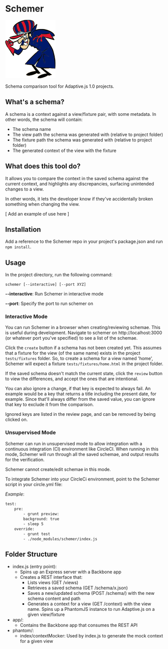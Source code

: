 Schemer
=======

![Image](app/images/schemer.gif)

Schema comparison tool for Adaptive.js 1.0 projects.

## What's a schema?
A schema is a context against a view/fixture pair, with some metadata. In other
 words, the schema will contain: 
 
 - The schema name
 - The view path the schema was generated with (relative to project folder)
 - The fixture path the schema was generated with (relative to project folder)
 - The generated context of the view with the fixture

## What does this tool do?
It allows you to compare the context in the saved schema against the current
context, and highlights any discrepancies, surfacing unintended changes to a 
view.

In other words, it lets the developer know if they've accidentally broken 
something when changing the view.

[ Add an example of use here ]

## Installation
Add a reference to the Schemer repo in your project's package.json and run
`npm install`. 

## Usage

In the project directory, run the following command:

    schemer [--interactive] [--port XYZ]

 **--interactive**: Run Schemer in interactive mode
 
 **--port**: Specify the port to run schemer on

### Interactive Mode
You can run Schemer in a browser when creating/reviewing schemae. This is useful
during development. Navigate to schemer on http://localhost:3000 (or whatever
port you've specified) to see a list of the schemae. 
 
Click the `create` button if a schema has not been created yet. This assumes 
that a fixture for the view (of the same name) exists in the project 
`tests/fixtures` folder. So, to create a schema for a view named 'home', Schemer
will expect a fixture `tests/fixtures/home.html` in the project folder.
  
If the saved schema doesn't match the current state, click the `review` button
to view the differences, and accept the ones that are intentional.

You can also ignore a change, if that key is expected to always fail. An example
would be a key that returns a title including the present date, for example. 
Since that'll always differ from the saved value, you can ignore that key to
exclude it from the comparison.

Ignored keys are listed in the review page, and can be removed by being clicked 
on.

### Unsupervised Mode
Schemer can run in unsupervised mode to allow integration with a continuous
integration (CI) environment like CircleCI. When running in this mode, Schemer
will run through all the saved schemae, and output results for the verification.

Schemer cannot create/edit schemae in this mode.

To integrate Schemer into your CircleCi environment, point to the Schemer 
script in your circle.yml file:

*Example*:
```
test:
    pre:
        - grunt preview:
        background: true
        - sleep 5
    override:
        - grunt test
        - ./node_modules/schemer/index.js
```

## Folder Structure

- index.js (entry point):
    - Spins up an Express server with a Backbone app
    - Creates a REST interface that:
        - Lists views (GET /views)
        - Retrieves a saved schema (GET /schema/x.json)
        - Saves a new/updated schema (POST /schema/) with the new schema content and path
        - Generates a context for a view (GET /context) with the view name. Spins
          up a PhantomJS instance to run Adaptive.js on a given view/fixture 
- app/:
    - Contains the Backbone app that consumes the REST API
- phantom/:
    - index/contextMocker: Used by index.js to generate the mock context for a 
      given view  